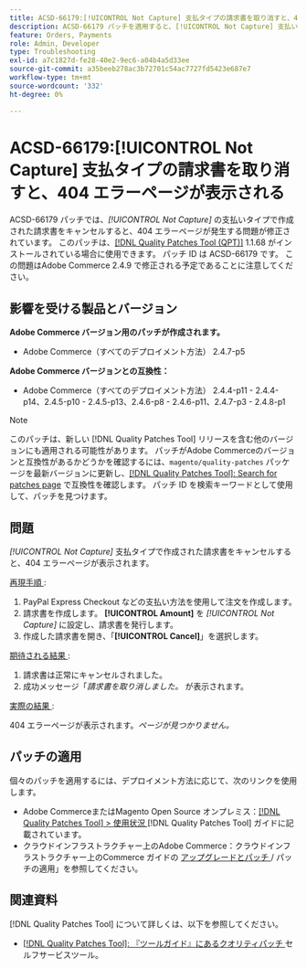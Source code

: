 ```yaml
---
title: ACSD-66179:[!UICONTROL Not Capture] 支払タイプの請求書を取り消すと、404 エラーページが表示される
description: ACSD-66179 パッチを適用すると、[!UICONTROL Not Capture] 支払いタイプの請求書をキャンセルすると 404 エラーページが発生するAdobe Commerceの問題を修正できます。
feature: Orders, Payments
role: Admin, Developer
type: Troubleshooting
exl-id: a7c1827d-fe28-40e2-9ec6-a04b4a5d33ee
source-git-commit: a35beeb278ac3b72701c54ac7727fd5423e687e7
workflow-type: tm+mt
source-wordcount: '332'
ht-degree: 0%

---
```


# ACSD-66179:[!UICONTROL Not Capture] 支払タイプの請求書を取り消すと、404 エラーページが表示される

ACSD-66179 パッチでは、*[!UICONTROL Not Capture]* の支払いタイプで作成された請求書をキャンセルすると、404 エラーページが発生する問題が修正されています。 このパッチは、[[!DNL Quality Patches Tool (QPT)]](/help/tools/quality-patches-tool/quality-patches-tool-to-self-serve-quality-patches.md) 1.1.68 がインストールされている場合に使用できます。 パッチ ID は ACSD-66179 です。 この問題はAdobe Commerce 2.4.9 で修正される予定であることに注意してください。

## 影響を受ける製品とバージョン

**Adobe Commerce バージョン用のパッチが作成されます。**

* Adobe Commerce（すべてのデプロイメント方法） 2.4.7-p5

**Adobe Commerce バージョンとの互換性：**

* Adobe Commerce（すべてのデプロイメント方法） 2.4.4-p11 - 2.4.4-p14、2.4.5-p10 - 2.4.5-p13、2.4.6-p8 - 2.4.6-p11、2.4.7-p3 - 2.4.8-p1

>[!NOTE]
>
>このパッチは、新しい [!DNL Quality Patches Tool] リリースを含む他のバージョンにも適用される可能性があります。 パッチがAdobe Commerceのバージョンと互換性があるかどうかを確認するには、`magento/quality-patches` パッケージを最新バージョンに更新し、[[!DNL Quality Patches Tool]: Search for patches page](https://experienceleague.adobe.com/tools/commerce-quality-patches/index.html?lang=ja) で互換性を確認します。 パッチ ID を検索キーワードとして使用して、パッチを見つけます。

## 問題

*[!UICONTROL Not Capture]* 支払タイプで作成された請求書をキャンセルすると、404 エラーページが表示されます。

<u> 再現手順 </u>:

1. PayPal Express Checkout などの支払い方法を使用して注文を作成します。
1. 請求書を作成します。 **[!UICONTROL Amount]** を *[!UICONTROL Not Capture]* に設定し、請求書を発行します。
1. 作成した請求書を開き、「**[!UICONTROL Cancel]**」を選択します。

<u> 期待される結果 </u>:

1. 請求書は正常にキャンセルされました。
1. 成功メッセージ「*請求書を取り消しました。* が表示されます。

<u> 実際の結果 </u>:

404 エラーページが表示されます。*ページが見つかりません。*

## パッチの適用

個々のパッチを適用するには、デプロイメント方法に応じて、次のリンクを使用します。

* Adobe CommerceまたはMagento Open Source オンプレミス：[[!DNL Quality Patches Tool] > 使用状況 ](/help/tools/quality-patches-tool/usage.md) [!DNL Quality Patches Tool] ガイドに記載されています。
* クラウドインフラストラクチャー上のAdobe Commerce：クラウドインフラストラクチャー上のCommerce ガイドの [ アップグレードとパッチ ](https://experienceleague.adobe.com/docs/commerce-cloud-service/user-guide/develop/upgrade/apply-patches.html?lang=ja)/ パッチの適用」を参照してください。

## 関連資料

[!DNL Quality Patches Tool] について詳しくは、以下を参照してください。

* [[!DNL Quality Patches Tool]: 『ツールガイド』にあるクオリティパッチ ](/help/tools/quality-patches-tool/quality-patches-tool-to-self-serve-quality-patches.md) セルフサービスツール。
